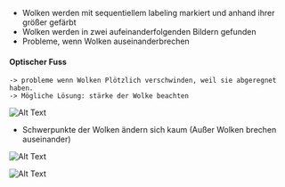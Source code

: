 * Wolken werden mit sequentiellem labeling markiert und anhand ihrer größer gefärbt
* Wolken werden in zwei aufeinanderfolgenden Bildern gefunden
* Probleme, wenn Wolken auseinanderbrechen

#### Optischer Fuss 
    
    -> probleme wenn Wolken Plötzlich verschwinden, weil sie abgeregnet haben.
    -> Mögliche Lösung: stärke der Wolke beachten


![Alt Text](animations/opticalFlow.gif)


* Schwerpunkte der Wolken ändern sich kaum (Außer Wolken brechen auseinander)

![Alt Text](animations/clouds.gif)



![Alt Text](animations/maxContrast.gif)
